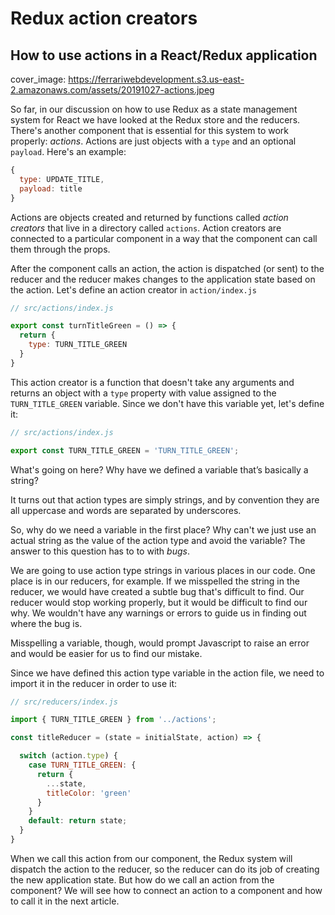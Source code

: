 # Redux action creators
## How to use actions in a React/Redux application

cover_image: https://ferrariwebdevelopment.s3.us-east-2.amazonaws.com/assets/20191027-actions.jpeg


So far, in our discussion on how to use Redux as a state management system for React we have looked at the Redux store and the reducers.
There's another component that is essential for this system to work properly: *actions*.
Actions are just objects with a `type` and an optional `payload`. Here's an example:

```js
{
  type: UPDATE_TITLE,
  payload: title
}
```

Actions are objects created and returned by functions called *action creators* that live in a directory called `actions`.
Action creators are connected to a particular component in a way that the component can call them through the props.

After the component calls an action, the action is dispatched (or sent) to the reducer and the reducer makes changes to the application state based on the action.
Let's define an action creator in `action/index.js`

```js
// src/actions/index.js

export const turnTitleGreen = () => {
  return {
    type: TURN_TITLE_GREEN
  }
}
```

This action creator is a function that doesn't take any arguments and returns an object with a `type` property with value assigned to the `TURN_TITLE_GREEN` variable.
Since we don't have this variable yet, let's define it:

```js
// src/actions/index.js

export const TURN_TITLE_GREEN = 'TURN_TITLE_GREEN';
```

What's going on here? Why have we defined a variable that’s basically a string?

It turns out that action types are simply strings, and by convention they are all uppercase and words are separated by underscores.

So, why do we need a variable in the first place? Why can't we just use an actual string as the value of the action type and avoid the variable?
The answer to this question has to to with *bugs*.

We are going to use action type strings in various places in our code. One place is in our reducers, for example. If we misspelled the string in the reducer, we would have created a subtle bug that's difficult to find.
Our reducer would stop working properly, but it would be difficult to find our why. We wouldn't have any warnings or errors to guide us in finding out where the bug is.

Misspelling a variable, though, would prompt Javascript to raise an error and would be easier for us to find our mistake.

Since we have defined this action type variable in the action file, we need to import it in the reducer in order to use it:

```js
// src/reducers/index.js

import { TURN_TITLE_GREEN } from '../actions';

const titleReducer = (state = initialState, action) => {

  switch (action.type) {
    case TURN_TITLE_GREEN: {
      return {
        ...state,
        titleColor: 'green'
      }
    }
    default: return state;
  }
}
```

When we call this action from our component, the Redux system will dispatch the action to the reducer, so the reducer can do its job of creating the new application state.
But how do we call an action from the component?
We will see how to connect an action to a component and how to call it in the next article.